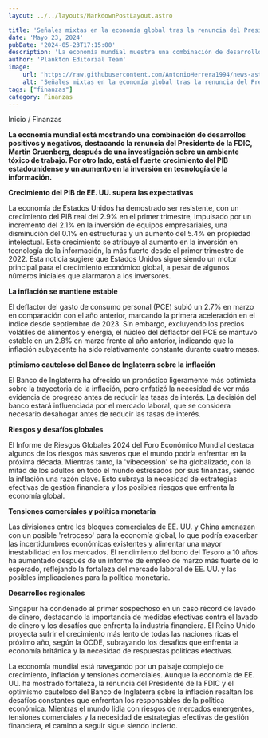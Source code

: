 ```yaml
---
layout: ../../layouts/MarkdownPostLayout.astro

title: 'Señales mixtas en la economía global tras la renuncia del Presidente de la FDIC y el fuerte crecimiento del PIB de EE. UU.'
date: 'Mayo 23, 2024'
pubDate: '2024-05-23T17:15:00'
description: 'La economía mundial muestra una combinación de desarrollos positivos y negativos, destacando la renuncia del Presidente de la FDIC, Martin Gruenberg.'
author: 'Plankton Editorial Team'
image:
    url: 'https://raw.githubusercontent.com/AntonioHerrera1994/news-astro/master/src/assets/finanzas/finanzas18.webp'
    alt: 'Señales mixtas en la economía global tras la renuncia del Presidente de la FDIC y el fuerte crecimiento del PIB de EE. UU.'
tags: ["finanzas"]
category: Finanzas
---
```


<span><a href="/" style="text-decoration:none;color:#0F1416">Inicio</a> / <a href="/finanzas" style="text-decoration:none;color:#0F1416">Finanzas</a></span>


<p style="font-weight: bold;">La economía mundial está mostrando una combinación de desarrollos positivos y negativos, destacando la renuncia del Presidente de la FDIC, Martin Gruenberg, después de una investigación sobre un ambiente tóxico de trabajo. Por otro lado, está el fuerte crecimiento del PIB estadounidense y un aumento en la inversión en tecnología de la información.
</p>

**Crecimiento del PIB de EE. UU. supera las expectativas**

La economía de Estados Unidos ha demostrado ser resistente, con un crecimiento del PIB real del 2.9% en el primer trimestre, impulsado por un incremento del 2.1% en la inversión de equipos empresariales, una disminución del 0.1% en estructuras y un aumento del 5.4% en propiedad intelectual. Este crecimiento se atribuye al aumento en la inversión en tecnología de la información, la más fuerte desde el primer trimestre de 2022. Esta noticia sugiere que Estados Unidos sigue siendo un motor principal para el crecimiento económico global, a pesar de algunos números iniciales que alarmaron a los inversores.

**La inflación se mantiene estable**

El deflactor del gasto de consumo personal (PCE) subió un 2.7% en marzo en comparación con el año anterior, marcando la primera aceleración en el índice desde septiembre de 2023. Sin embargo, excluyendo los precios volátiles de alimentos y energía, el núcleo del deflactor del PCE se mantuvo estable en un 2.8% en marzo frente al año anterior, indicando que la inflación subyacente ha sido relativamente constante durante cuatro meses.

**ptimismo cauteloso del Banco de Inglaterra sobre la inflación**

El Banco de Inglaterra ha ofrecido un pronóstico ligeramente más optimista sobre la trayectoria de la inflación, pero enfatizó la necesidad de ver más evidencia de progreso antes de reducir las tasas de interés. La decisión del banco estará influenciada por el mercado laboral, que se considera necesario desahogar antes de reducir las tasas de interés.

**Riesgos y desafíos globales**

El Informe de Riesgos Globales 2024 del Foro Económico Mundial destaca algunos de los riesgos más severos que el mundo podría enfrentar en la próxima década. Mientras tanto, la 'vibecession' se ha globalizado, con la mitad de los adultos en todo el mundo estresados por sus finanzas, siendo la inflación una razón clave. Esto subraya la necesidad de estrategias efectivas de gestión financiera y los posibles riesgos que enfrenta la economía global.

**Tensiones comerciales y política monetaria**

Las divisiones entre los bloques comerciales de EE. UU. y China amenazan con un posible 'retroceso' para la economía global, lo que podría exacerbar las incertidumbres económicas existentes y alimentar una mayor inestabilidad en los mercados. El rendimiento del bono del Tesoro a 10 años ha aumentado después de un informe de empleo de marzo más fuerte de lo esperado, reflejando la fortaleza del mercado laboral de EE. UU. y las posibles implicaciones para la política monetaria.

**Desarrollos regionales**

Singapur ha condenado al primer sospechoso en un caso récord de lavado de dinero, destacando la importancia de medidas efectivas contra el lavado de dinero y los desafíos que enfrenta la industria financiera. El Reino Unido proyecta sufrir el crecimiento más lento de todas las naciones ricas el próximo año, según la OCDE, subrayando los desafíos que enfrenta la economía británica y la necesidad de respuestas políticas efectivas.


La economía mundial está navegando por un paisaje complejo de crecimiento, inflación y tensiones comerciales. Aunque la economía de EE. UU. ha mostrado fortaleza, la renuncia del Presidente de la FDIC y el optimismo cauteloso del Banco de Inglaterra sobre la inflación resaltan los desafíos constantes que enfrentan los responsables de la política económica. Mientras el mundo lidia con riesgos de mercados emergentes, tensiones comerciales y la necesidad de estrategias efectivas de gestión financiera, el camino a seguir sigue siendo incierto.
